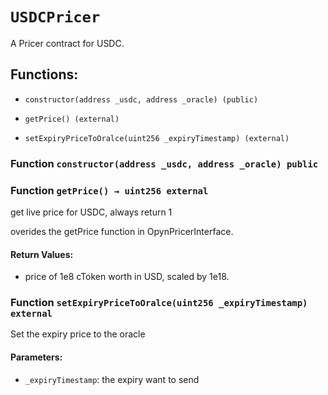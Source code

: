 # `USDCPricer`

A Pricer contract for USDC.

## Functions:

- `constructor(address _usdc, address _oracle) (public)`

- `getPrice() (external)`

- `setExpiryPriceToOralce(uint256 _expiryTimestamp) (external)`

### Function `constructor(address _usdc, address _oracle) public`

### Function `getPrice() → uint256 external`

get live price for USDC, always return 1

overides the getPrice function in OpynPricerInterface.

#### Return Values:

- price of 1e8 cToken worth in USD, scaled by 1e18.

### Function `setExpiryPriceToOralce(uint256 _expiryTimestamp) external`

Set the expiry price to the oracle

#### Parameters:

- `_expiryTimestamp`: the expiry want to send
